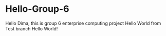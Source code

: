 # Hello-Group-6
Hello Dima, this is group 6 enterprise computing project
Hello World from Test branch
Hello World!
